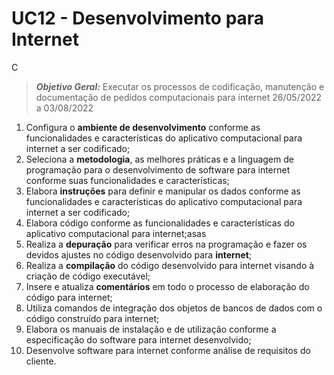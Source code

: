 <h1> UC12 - Desenvolvimento para Internet </h1>C

>***Objetivo Geral:*** Executar os processos de codificação, manutenção e documentação de pedidos computacionais para internet 26/05/2022 a 03/08/2022

1. Configura o **ambiente de desenvolvimento** conforme as funcionalidades e características do aplicativo computacional para internet a ser codificado;
2. Seleciona a **metodologia**, as melhores práticas e a linguagem de programação para o desenvolvimento de software para internet conforme suas funcionalidades e características;
3. Elabora **instruções** para definir e manipular os dados conforme as funcionalidades e características do aplicativo computacional para internet a ser codificado;
4. Elabora código conforme as funcionalidades e características do aplicativo computacional para internet;asas
5. Realiza a **depuração** para verificar erros na programação e fazer os devidos ajustes no código desenvolvido para **internet**;
6. Realiza a **compilação** do código desenvolvido para internet visando à criação de código executável;
7. Insere e atualiza **comentários** em todo o processo de elaboração do código para internet;
8. Utiliza comandos de integração dos objetos de bancos de dados com o código construído para internet;
9. Elabora os manuais de instalação e de utilização conforme a especificação do software para internet desenvolvido;
10. Desenvolve software para internet conforme análise de requisitos do cliente.
